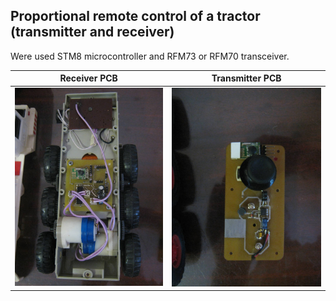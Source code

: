 ## Proportional remote control of a tractor (transmitter and receiver)

Were used STM8 microcontroller and RFM73 or RFM70 transceiver.

| Receiver PCB | Transmitter PCB |
|--------------|-----------------|
|<img src="https://github.com/kvark85/RC_tractor/raw/master/Foto/IMG_8858.JPG" width="250" >|<img src="https://github.com/kvark85/RC_tractor/raw/master/Foto/IMG_8859.JPG" width="250"> | 
